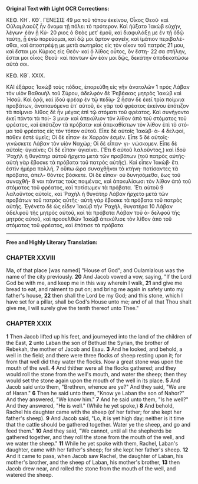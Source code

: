 **Original Text with Light OCR Corrections:**

ΚΕΦ. ΚΗ΄. ΚΘ΄. ΓΕΝΕΣΙΣ 49
μα τοῦ τόπου ἐκείνου, Οἶκος Θεοῦ· καὶ Οὐλαμλαοῦζ ἦν ὄνομα τῇ
πόλει τὸ πρότερον. Καὶ ἠύξατο Ἰακὼβ εὐχήν, λέγων· ἐὰν ᾖ Κύ- 20
ριος ὁ Θεὸς μετ᾽ ἐμοῦ, καὶ διαφυλάξῃ με ἐν τῇ ὁδῷ ταύτῃ, ᾗ
ἐγὼ πορεύομαι, καὶ δῷ μοι ἄρτον φαγεῖν, καὶ ἱμάτιον περιβαλέ-
σθαι, καὶ ἀποστρέψῃ με μετὰ σωτηρίας εἰς τὸν οἶκον τοῦ πατρός 21
μου, καὶ ἔσται μοι Κύριος εἰς Θεόν· καὶ ὁ λίθος οὗτος, ὃν ἔστη- 22
σα στήλην, ἔσται μοι οἶκος Θεοῦ· καὶ πάντων ὧν ἐάν μοι δῷς,
δεκάτην ἀποδεκατώσω αὐτά σοι.

ΚΕΦ. ΚΘ΄. ΧΧΙΧ.

ΚΑΙ ἐξάρας Ἰακὼβ τοὺς πόδας, ἐπορεύθη εἰς γῆν ἀνατολῶν 1
πρὸς Λάβαν τὸν υἱὸν Βαθουὴλ τοῦ Σύρου, ἀδελφὸν δὲ Ῥεβέκκας
μητρὸς Ἰακὼβ καὶ Ἠσαῦ. Καὶ ὁρᾷ, καὶ ἰδοὺ φρέαρ ἐν τῷ πεδίῳ· 2
ἦσαν δὲ ἐκεῖ τρία ποίμνια προβάτων, ἀναπαυόμενα ἐπ᾽ αὐτοῦ, ἐκ
γὰρ τοῦ φρέατος ἐκείνου ἐπότιζον τὰ ποίμνια· λίθος δὲ ἦν μέγας
ἐπὶ τῷ στόματι τοῦ φρέατος. Καὶ συνήγοντο ἐκεῖ πάντα τὰ ποί- 3
μνια· καὶ ἀπεκύλιον τὸν λίθον ἀπὸ τοῦ στόματος τοῦ φρέατος,
καὶ ἐπότιζον τὰ πρόβατα· καὶ ἀπεκαθίστων τὸν λίθον ἐπὶ τὸ στό-
μα τοῦ φρέατος εἰς τὸν τόπον αὐτοῦ. Εἶπε δὲ αὐτοῖς Ἰακὼβ· ἀ- 4
δελφοί, πόθεν ἐστὲ ὑμεῖς; Οἱ δὲ εἶπαν· ἐκ Χαρρὰν ἐσμέν. Εἶπε 5
δὲ αὐτοῖς· γινώσκετε Λάβαν τὸν υἱὸν Ναχώρ; Οἱ δὲ εἶπαν· γι-
νώσκομεν. Εἶπε δὲ αὐτοῖς· ὑγιαίνει; Οἱ δὲ εἶπαν· ὑγιαίνει. (Ἔτι 6
αὐτοῦ λαλοῦντος,) καὶ ἰδοὺ Ῥαχὴλ ἡ θυγάτηρ αὐτοῦ ἤρχετο μετὰ
τῶν προβάτων (τοῦ πατρὸς αὐτῆς· αὐτὴ γὰρ ἔβοσκε τὰ πρόβατα
τοῦ πατρὸς αὐτῆς). Καὶ εἶπεν Ἰακὼβ· ἔτι ἐστὶν ἡμέρα πολλή, 7
οὔπω ὥρα συναχθῆναι τὰ κτήνη· ποτίσαντες τὰ πρόβατα, ἀπελ-
θόντες βόσκετε. Οἱ δὲ εἶπαν· οὐ δυνησόμεθα, ἕως τοῦ συναχθῆ- 8
ναι πάντας τοὺς ποιμένας, καὶ ἀποκυλίσωσι τὸν λίθον ἀπὸ τοῦ
στόματος τοῦ φρέατος, καὶ ποτίσωμεν τὰ πρόβατα. Ἔτι αὐτοῦ 9
λαλοῦντος αὐτοῖς, καὶ Ῥαχὴλ ἡ θυγάτηρ Λάβαν ἤρχετο μετὰ τῶν
προβάτων τοῦ πατρὸς αὐτῆς· αὐτὴ γὰρ ἔβοσκε τὰ πρόβατα τοῦ
πατρὸς αὐτῆς. Ἐγένετο δὲ ὡς εἶδεν Ἰακὼβ τὴν Ῥαχήλ, θυγατέρα 10
Λάβαν ἀδελφοῦ τῆς μητρὸς αὐτοῦ, καὶ τὰ πρόβατα Λάβαν τοῦ ἀ-
δελφοῦ τῆς μητρὸς αὐτοῦ, καὶ προσελθὼν Ἰακὼβ ἀπεκύλισε τὸν
λίθον ἀπὸ τοῦ στόματος τοῦ φρέατος, καὶ ἐπότισε τὰ πρόβατα

---

**Free and Highly Literary Translation:**

### CHAPTER XXVIII

Ma, of that place [was named] "House of God"; and Oulamlalous was the name of the city previously.
**20** And Jacob vowed a vow, saying, "If the Lord God be with me, and keep me in this way wherein I walk,
**21** and give me bread to eat, and raiment to put on; and bring me again in safety unto my father's house,
**22** then shall the Lord be my God; and this stone, which I have set for a pillar, shall be God's House unto me; and of all that Thou shalt give me, I will surely give the tenth thereof unto Thee."

### CHAPTER XXIX

**1** Then Jacob lifted up his feet, and journeyed into the land of the children of the East,
**2** unto Laban the son of Bethuel the Syrian, the brother of Rebekah, the mother of Jacob and Esau.
**3** And he looked, and behold, a well in the field; and there were three flocks of sheep resting upon it; for from that well did they water the flocks. Now a great stone was upon the mouth of the well.
**4** And thither were all the flocks gathered; and they would roll the stone from the well's mouth, and water the sheep; then they would set the stone again upon the mouth of the well in its place.
**5** And Jacob said unto them, "Brethren, whence are ye?" And they said, "We are of Haran."
**6** Then he said unto them, "Know ye Laban the son of Nahor?" And they answered, "We know him."
**7** And he said unto them, "Is he well?" And they answered, "He is well." (While he yet spoke,)
**8** And behold, Rachel his daughter came with the sheep (of her father; for she kept her father's sheep).
**9** And Jacob said, "Lo, it is yet high day; neither is it time that the cattle should be gathered together. Water ye the sheep, and go and feed them."
**10** And they said, "We cannot, until all the shepherds be gathered together, and they roll the stone from the mouth of the well, and we water the sheep."
**11** While he yet spoke with them, Rachel, Laban's daughter, came with her father's sheep; for she kept her father's sheep.
**12** And it came to pass, when Jacob saw Rachel, the daughter of Laban, his mother's brother, and the sheep of Laban, his mother's brother,
**13** then Jacob drew near, and rolled the stone from the mouth of the well, and watered the sheep.